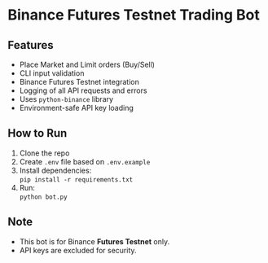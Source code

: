 # Binance Futures Testnet Trading Bot

## Features
- Place Market and Limit orders (Buy/Sell)
- CLI input validation
- Binance Futures Testnet integration
- Logging of all API requests and errors
- Uses `python-binance` library
- Environment-safe API key loading

## How to Run
1. Clone the repo
2. Create `.env` file based on `.env.example`
3. Install dependencies:  
   `pip install -r requirements.txt`
4. Run:  
   `python bot.py`

## Note
- This bot is for Binance **Futures Testnet** only.
- API keys are excluded for security.
